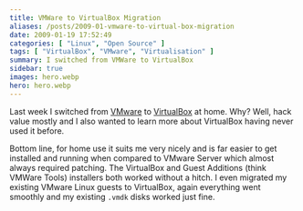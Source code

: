 ```yaml
---
title: VMWare to VirtualBox Migration
aliases: /posts/2009-01-vmware-to-virtual-box-migration
date: 2009-01-19 17:52:49
categories: [ "Linux", "Open Source" ]
tags: [ "VirtualBox", "VMware", "Virtualisation" ]
summary: I switched from VMWare to VirtualBox
sidebar: true
images: hero.webp
hero: hero.webp
---
```


Last week I switched from [VMware](http://www.vmware.com/) to
[VirtualBox](http://www.virtualbox.com/) at home. Why? Well, hack value
mostly and I also wanted to learn more about VirtualBox having never used it
before.

Bottom line, for home use it suits me very nicely and is far easier to
get installed and running when compared to VMware Server which almost always
required patching. The VirtualBox and Guest Additions (think VMWare Tools)
installers both worked without a hitch. I even migrated my existing VMware
Linux guests to VirtualBox, again everything went smoothly and my existing
`.vmdk` disks worked just fine.
